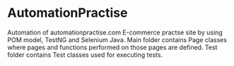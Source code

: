 # AutomationPractise
Automation of automationpractise.com E-commerce practse site by using POM model, TestNG and Selenium Java.
        Main folder contains Page classes where pages and functions performed on those pages are defined. 
        Test folder contains Test classes used for executing tests.
